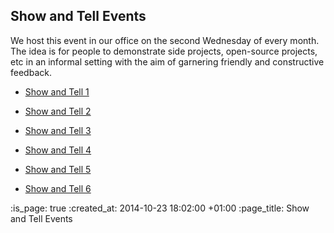 Show and Tell Events
--------------------

We host this event in our office on the second Wednesday of every month. The idea is for people to demonstrate side projects, open-source projects, etc in an informal setting with the aim of garnering friendly and constructive feedback.

<ul>
  <li><p><a href="http://gofreerange.com/week-274#show-and-tell">Show and Tell 1</a></p></li>
  <li><p><a href="http://gofreerange.com/week-286#show-and-tell">Show and Tell 2</a></p></li>
  <li><p><a href="http://gofreerange.com/week-286#show-and-tell">Show and Tell 3</a></p></li>
  <li><p><a href="http://gofreerange.com/show-and-tell-4">Show and Tell 4</a></p></li>
  <li><p><a href="http://gofreerange.com/show-and-tell-5">Show and Tell 5</a></p></li>
  <li><p><a href="http://gofreerange.com/show-and-tell-6">Show and Tell 6</a></p></li>
</ul>

:is_page: true
:created_at: 2014-10-23 18:02:00 +01:00
:page_title: Show and Tell Events

